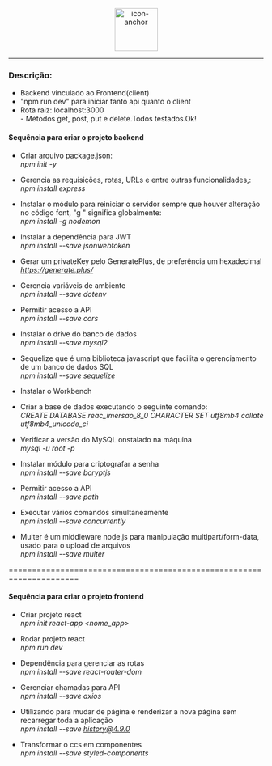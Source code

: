 <p align="center">
<img src= "./public/upload/anuncios/3-06-2021-21h-10_amylee-linda_2" width="85" alt="icon-anchor" >
</p>
<hr>

### Descrição:
- Backend vinculado ao Frontend(client)<br>
- "npm run dev" para iniciar tanto api quanto o client<br>
- Rota raiz: localhost:3000<br>- Métodos get, post, put e delete.Todos testados.Ok!<br>

#### Sequência para criar o projeto backend
* Criar arquivo package.json:<br>
*npm init -y*<br>

* Gerencia as requisições, rotas, URLs e entre outras funcionalidades,:<br>
*npm install express*<br>


* Instalar o módulo para reiniciar o servidor sempre que houver alteração no código font, "g " significa globalmente:<br>
*npm install -g nodemon*<br>

* Instalar a dependência para JWT<br>
*npm install --save jsonwebtoken*

* Gerar um privateKey pelo GeneratePlus, de preferência um hexadecimal
*https://generate.plus/*

* Gerencia variáveis de ambiente<br>
*npm install --save dotenv*

* Permitir acesso a API<br>
*npm install --save cors*
* Instalar o drive do banco de dados<br>
*npm install --save mysql2*
* Sequelize que é uma biblioteca javascript que facilita o gerenciamento de um banco de dados SQL<br>
*npm install --save sequelize*<br>
* Instalar o Workbench<br>
* Criar a base de dados executando o seguinte comando:<br>
*CREATE DATABASE reac_imersao_8_0 CHARACTER SET utf8mb4 collate utf8mb4_unicode_ci*
* Verificar a versão do MySQL onstalado na máquina<br>
*mysql -u root -p*
* Instalar módulo para criptografar a senha<br>
*npm install --save bcryptjs*
* Permitir acesso a API<br>
*npm install --save path*
* Executar vários comandos simultaneamente<br>
*npm install --save concurrently*

* Multer é um middleware node.js para manipulação multipart/form-data, usado para o upload de arquivos<br>
*npm install --save multer*

=====================================================================
#### Sequência para criar o projeto frontend
* Criar projeto react<br>
*npm init react-app <nome_app>*<br>

* Rodar projeto react<br>
*npm run dev*<br>

* Dependência para gerenciar as rotas<br>
*npm install --save react-router-dom*<br>

* Gerenciar chamadas para API<br>
*npm install --save axios*<br>

* Utilizando para mudar de página e renderizar a nova página sem recarregar toda a aplicação<br>
*npm install --save history@4.9.0*<br>
* Transformar o ccs em componentes<br>
*npm install --save styled-components*<br>



